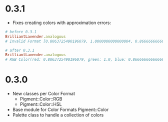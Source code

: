 # 0.3.1
- Fixes creating colors with approximation errors:
```ruby
# before 0.3.1
BrilliantLavender.analogous
# Invalid Format [0.8063725490196079, 1.0000000000000004, 0.8666666666666667, 1.0]

# after 0.3.1 
BrilliantLavender.analogous
# RGB Color(red: 0.8063725490196079, green: 1.0, blue: 0.8666666666666667, alpha: 1.0)
```

# 0.3.0
- New classes per Color Format
    - Pigment::Color::RGB
    - Pigment::Color::HSL
- Base module for Color Formats Pigment::Color
- Palette class to handle a collection of colors